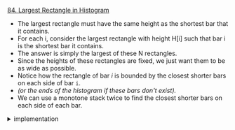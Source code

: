 [84. Largest Rectangle in Histogram ](https://leetcode.com/problems/largest-rectangle-in-histogram/)

- The largest rectangle must have the same height as the shortest bar that it contains.
- For each i, consider the largest rectangle with height H[i] such that bar i is the shortest bar it contains.
- The answer is simply the largest of these N rectangles.
- Since the heights of these rectangles are fixed, we just want them to be as wide as possible.
- Notice how the rectangle of bar $i$ is bounded by the closest shorter bars on each side of bar `i`.
- _(or the ends of the histogram if these bars don't exist)._
- We can use a monotone stack twice to find the closest shorter bars on each side of each bar.

<details> 
<summary>
implementation
</summary>

```cpp
class Solution {
public:
    int largestRectangleArea(vector<int>& heights) {
        int n = heights.size();
        stack<int> st;
        vector<int> ans(n, 0);
        for (int i = 0; i < n; i++) {
            while (!st.empty() and heights[st.top()] >= heights[i])
                st.pop();
            int width = i - (st.empty() ? -1 : st.top());
            ans[i] = width * heights[i];
            st.push(i);
        }
        while (!st.empty()) st.pop();
        for (int i = n - 1; i >= 0; i--) {
            while (!st.empty() and heights[st.top()] >= heights[i])
                st.pop();
            int width = (st.empty() ? n : st.top()) - 1 - i;
            ans[i] += width * heights[i];
            st.push(i);
        }
        return *max_element(ans.begin(), ans.end());
    }
};
```

<details>
